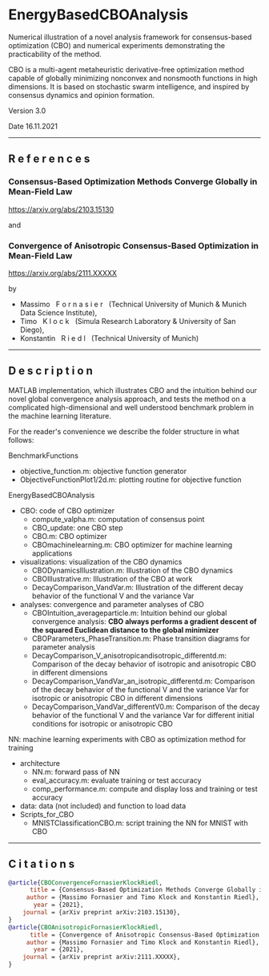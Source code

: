 # EnergyBasedCBOAnalysis
Numerical illustration of a novel analysis framework for consensus-based optimization (CBO) and numerical experiments demonstrating the practicability of the method.

CBO is a multi-agent metaheuristic derivative-free optimization method capable of globally minimizing nonconvex and nonsmooth functions in high dimensions. It is based on stochastic swarm intelligence, and inspired by consensus dynamics and opinion formation.

Version 3.0

Date 16.11.2021

------

## R e f e r e n c e s

### Consensus-Based Optimization Methods Converge Globally in Mean-Field Law

https://arxiv.org/abs/2103.15130

and

### Convergence of Anisotropic Consensus-Based Optimization in Mean-Field Law

https://arxiv.org/abs/2111.XXXXX

by

- Massimo &nbsp; F o r n a s i e r &nbsp; (Technical University of Munich & Munich Data Science Institute), 
- Timo &nbsp; K l o c k &nbsp; (Simula Research Laboratory & University of San Diego),
- Konstantin &nbsp; R i e d l &nbsp; (Technical University of Munich)

------

## D e s c r i p t i o n

MATLAB implementation, which illustrates CBO and the intuition behind our novel global convergence analysis approach, and tests the method on a complicated high-dimensional and well understood benchmark problem in the machine learning literature.

For the reader's convenience we describe the folder structure in what follows:

BenchmarkFunctions
* objective_function.m: objective function generator
* ObjectiveFunctionPlot1/2d.m: plotting routine for objective function

EnergyBasedCBOAnalysis
* CBO: code of CBO optimizer
    * compute_valpha.m: computation of consensus point
    * CBO_update: one CBO step
    * CBO.m: CBO optimizer
    * CBOmachinelearning.m: CBO optimizer for machine learning applications
* visualizations: visualization of the CBO dynamics
    * CBODynamicsIllustration.m: Illustration of the CBO dynamics
    * CBOIllustrative.m: Illustration of the CBO at work
    * DecayComparison_VandVar.m: Illustration of the different decay behavior of the functional V and the variance Var
* analyses: convergence and parameter analyses of CBO
    * CBOIntuition_averageparticle.m: Intuition behind our global convergence analysis: __CBO always performs a gradient descent of the squared Euclidean distance to the global minimizer__
    * CBOParameters_PhaseTransition.m: Phase transition diagrams for parameter analysis
    * DecayComparison_V_anisotropicandisotropic_differentd.m: Comparison of the decay behavior of isotropic and anisotropic CBO in different dimensions
    * DecayComparison_VandVar_an_isotropic_differentd.m: Comparison of the decay behavior of the functional V and the variance Var for isotropic or anisotropic CBO  in different dimensions
    * DecayComparison_VandVar_differentV0.m: Comparison of the decay behavior of the functional V and the variance Var for different initial conditions for isotropic or anisotropic CBO

NN: machine learning experiments with CBO as optimization method for training
* architecture
    * NN.m: forward pass of NN
    * eval_accuracy.m: evaluate training or test accuracy
    * comp_performance.m: compute and display loss and training or test accuracy
* data: data (not included) and function to load data
* Scripts_for_CBO
    * MNISTClassificationCBO.m: script training the NN for MNIST with CBO

------

## C i t a t i o n s

```bibtex
@article{CBOConvergenceFornasierKlockRiedl,
      title = {Consensus-Based Optimization Methods Converge Globally in Mean-Field Law},
     author = {Massimo Fornasier and Timo Klock and Konstantin Riedl},
       year = {2021},
    journal = {arXiv preprint arXiv:2103.15130},
}
@article{CBOAnisotropicFornasierKlockRiedl,
      title = {Convergence of Anisotropic Consensus-Based Optimization in Mean-Field Law},
     author = {Massimo Fornasier and Timo Klock and Konstantin Riedl},
       year = {2021},
    journal = {arXiv preprint arXiv:2111.XXXXX},
}
```
